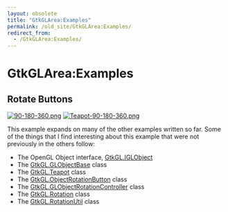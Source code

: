 ```yaml
---
layout: obsolete
title: "GtkGLArea:Examples"
permalink: /old_site/GtkGLArea:Examples/
redirect_from:
  - /GtkGLArea:Examples/
---
```


GtkGLArea:Examples
==================

Rotate Buttons
--------------

[![90-180-360.png]({{site.github.url}}/old_site/images/2/27/90-180-360.png)]({{site.github.url}}/old_site/images/2/27/90-180-360.png) [![Teapot-90-180-360.png]({{site.github.url}}/old_site/images/b/b1/Teapot-90-180-360.png)]({{site.github.url}}/old_site/images/b/b1/Teapot-90-180-360.png)

This example expands on many of the other examples written so far. Some of the things that I find interesting about this example that were not previously in the others follow:

-   The OpenGL Object interface, [GtkGL.IGLObject]({{site.github.url}}/old_site/GtkGL.IGLObject "GtkGL.IGLObject")
-   The [GtkGL.GLObjectBase]({{site.github.url}}/old_site/GtkGL.GLObjectBase "GtkGL.GLObjectBase") class
-   The [GtkGL.Teapot]({{site.github.url}}/old_site/GtkGL.Teapot "GtkGL.Teapot") class
-   The [GtkGL.ObjectRotationButton]({{site.github.url}}/old_site/GtkGL.ObjectRotationButton "GtkGL.ObjectRotationButton") class
-   The [GtkGL.GLObjectRotationController]({{site.github.url}}/old_site/GtkGL.GLObjectRotationController "GtkGL.GLObjectRotationController") class
-   The [GtkGL.Rotation]({{site.github.url}}/old_site/GtkGL.Rotation "GtkGL.Rotation") class
-   The [GtkGL.RotationUtil]({{site.github.url}}/old_site/GtkGL.RotationUtil "GtkGL.RotationUtil") class


